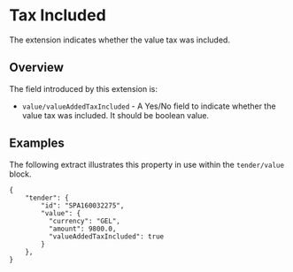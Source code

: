 # Tax Included
The extension indicates whether the value tax was included.

## Overview
The field introduced by this extension is:
- `value/valueAddedTaxIncluded` - A Yes/No field to indicate whether the value 
tax was included. It should be boolean value.

## Examples
The following extract illustrates this property in use within the `tender/value` 
block.
```
{
    "tender": {
        "id": "SPA160032275",
        "value": {
          "currency": "GEL",
          "amount": 9800.0,
          "valueAddedTaxIncluded": true
        }
    },
}
```